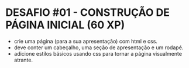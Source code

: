 # DESAFIO #01 - CONSTRUÇÃO DE PÁGINA INICIAL (60 XP)

- crie uma página (para a sua apresentação) com html e css.
- deve conter um cabeçalho, uma seção de apresentação e um rodapé.
- adicione estilos básicos usando css para tornar a página visualmente atrante.
